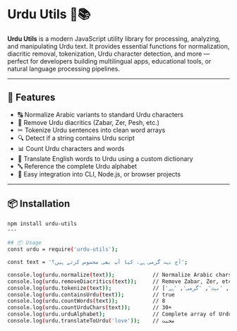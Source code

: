 # Urdu Utils 🕌📚

**Urdu Utils** is a modern JavaScript utility library for processing, analyzing, and manipulating Urdu text. It provides essential functions for normalization, diacritic removal, tokenization, Urdu character detection, and more — perfect for developers building multilingual apps, educational tools, or natural language processing pipelines.

---

## 🚀 Features

- 🔠 Normalize Arabic variants to standard Urdu characters
- 🧹 Remove Urdu diacritics (Zabar, Zer, Pesh, etc.)
- ✂ Tokenize Urdu sentences into clean word arrays
- 🔍 Detect if a string contains Urdu script
- 📊 Count Urdu characters and words
- 🧠 Translate English words to Urdu using a custom dictionary
- 🔤 Reference the complete Urdu alphabet
- 🔧 Easy integration into CLI, Node.js, or browser projects

---

## 📦 Installation

 ```bash
npm install urdu-utils
---

## 📦 Usage 
const urdu = require('urdu-utils');

const text = 'آج بہت گرمی ہے، کیا آپ بھی محسوس کرتے ہیں؟';

console.log(urdu.normalize(text));            // Normalize Arabic chars to Urdu
console.log(urdu.removeDiacritics(text));     // Remove Zabar, Zer, etc.
console.log(urdu.tokenize(text));             // ['آج', 'بہت', 'گرمی', 'ہے', ...]
console.log(urdu.containsUrdu(text));         // true
console.log(urdu.countWords(text));           // 8
console.log(urdu.countUrduChars(text));       // 30+
console.log(urdu.urduAlphabet);               // Complete array of Urdu letters
console.log(urdu.translateToUrdu('love'));    // محبت 
